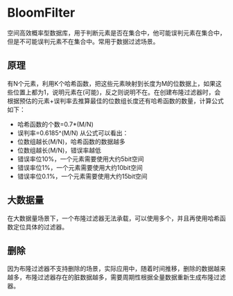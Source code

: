 # BloomFilter

空间高效概率型数据库，用于判断元素是否在集合中，他可能误判元素在集合中，但是不可能误判元素不在集合中。常用于数据过滤场景。

## 原理

有N个元素，利用K个哈希函数，把这些元素映射到长度为M的位数据上，如果这些位置上都为1，说明元素在(可能)，反之则说明不在。在创建布隆过滤器时，会根据预估的元素+误判率去推算最佳的位数组长度还有哈希函数的数量，计算公式如下：

* 哈希函数的个数=0.7*(M/N)
* 误判率=0.6185^(M/N)
从公式可以看出：
* 位数组越长(M/N)，哈希函数的数据越多
* 位数组越长(M/N)，错误率越低
* 错误率位10%，一个元素需要使用大约5bit空间
* 错误率位1%，一个元素需要使用大约10bit空间
* 错误率位0.1%，一个元素需要使用大约15bit空间

## 大数据量

在大数据量场景下，一个布隆过滤器无法承载，可以使用多个，并且再使用哈希函数定位具体的过滤器。

## 删除

因为布隆过滤器不支持删除的场景，实际应用中，随着时间推移，删除的数据越来越多，布隆过滤器存在的脏数据越多，需要周期性根据全量数据重新生成布隆过滤器。
